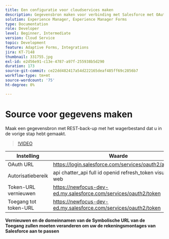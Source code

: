 ```yaml
---
title: Een configuratie voor cloudservices maken
description: Gegevensbron maken voor verbinding met Salesforce met OAuth-referenties
solution: Experience Manager, Experience Manager Forms
type: Documentation
role: Developer
level: Beginner, Intermediate
version: Cloud Service
topic: Development
feature: Adaptive Forms, Integrations
jira: KT-7148
thumbnail: 331755.jpg
exl-id: e2d56e91-c13e-4787-a97f-255938b5d290
duration: 173
source-git-commit: ce22dd482417a54d222165deaf485ff69c2856b7
workflow-type: tm+mt
source-wordcount: '75'
ht-degree: 0%

---
```


# Source voor gegevens maken

Maak een gegevensbron met REST-back-up met het wagerbestand dat u in de vorige stap hebt gemaakt.

>[!VIDEO](https://video.tv.adobe.com/v/331755?quality=12&learn=on)

| Instelling | Waarde |
|---------------------|-----------------------------------------------------------------|
| OAuth URL | https://login.salesforce.com/services/oauth2/authorize |
| Autorisatiebereik | api chatter_api full id openid refresh_token visualforce web |
| Token-URL vernieuwen | https://newfocus-dev-ed.my.salesforce.com/services/oauth2/token |
| Toegang tot token-URL | https://newfocus-dev-ed.my.salesforce.com/services/oauth2/token |


**Vernieuwen en de domeinnamen van de Symbolische URL van de Toegang zullen moeten veranderen om uw de rekeningsmontages van Salesforce aan te passen**
